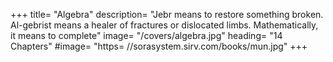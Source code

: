 +++
title=  "Algebra"
description=  "Jebr means to restore something broken. Al-gebrist means a healer of fractures or dislocated limbs. Mathematically, it means to complete"
image=  "/covers/algebra.jpg"
heading=  "14 Chapters"
#image=  "https= //sorasystem.sirv.com/books/mun.jpg"
+++
